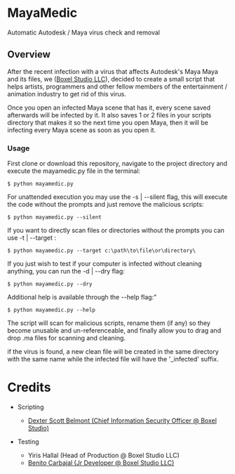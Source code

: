 # MayaMedic
Automatic Autodesk / Maya virus check and removal

## Overview
After the recent infection with a virus that affects Autodesk's Maya Maya and its files, we ([Boxel Studio LLC](https://boxelstudio.com)), decided to create a small script that helps artists, programmers and other fellow members of the entertainment / animation industry to get rid of this virus.

Once you open an infected Maya scene that has it, every scene saved afterwards will be infected by it. It also saves 1 or 2 files in your scripts directory that makes it so the next time you open Maya, then it will be infecting every Maya scene as soon as you open it.

### Usage

First clone or download this repository, navigate to the project directory and execute the mayamedic.py file in the terminal:
```
$ python mayamedic.py
```

For unattended execution you may use the -s | --silent flag, this will execute the code without the prompts and just remove the malicious scripts:
```
$ python mayamedic.py --silent
```

If you want to directly scan files or directories without the prompts you can use -t | --target :
```
$ python mayamedic.py --target c:\path\to\file\or\directory\
```

If you just wish to test if your computer is infected without cleaning anything, you can run the -d | --dry flag:
```
$ python mayamedic.py --dry
```

Additional help is available through the --help flag:"
```
$ python mayamedic.py --help
```

The script will scan for malicious scripts, rename them (if any) so they become unusable and un-referenceable, and finally allow you to drag and drop .ma files for scanning and cleaning.

if the virus is found, a new clean file will be created in the same directory with the same name while the infected file will have the '_infected' suffix.

Credits
=======
  - Scripting
    * [Dexter Scott Belmont (Chief Information Security Officer @ Boxel Studio)](https://github.com/xedret)

  - Testing
    * Yiris Hallal (Head of Production @ Boxel Studio LLC)
    * [Benito Carbajal (Jr Developer @ Boxel Studio LLC)](https://github.com/bennycarbajal)
    